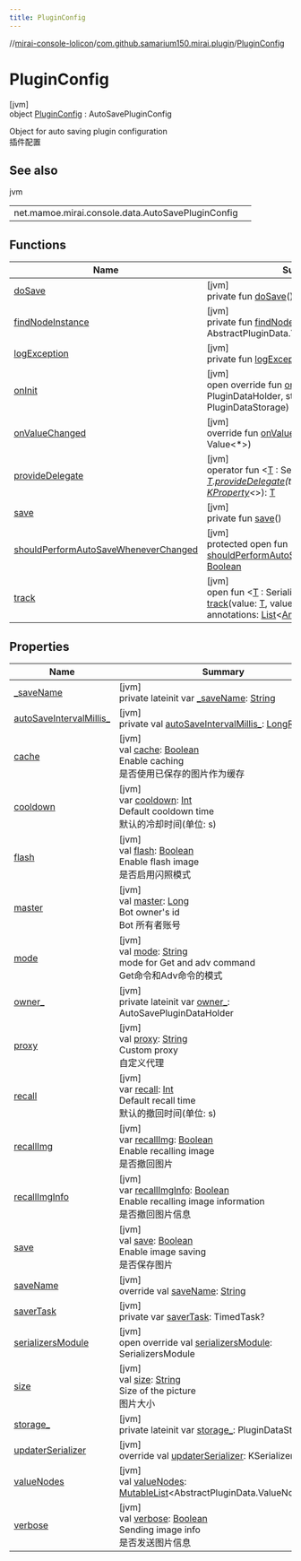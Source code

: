 ```yaml
---
title: PluginConfig
---
```

//[mirai-console-lolicon](../../../index.html)/[com.github.samarium150.mirai.plugin](../index.html)/[PluginConfig](index.html)



# PluginConfig



[jvm]\
object [PluginConfig](index.html) : AutoSavePluginConfig

Object for auto saving plugin configuration <br> 插件配置



## See also


jvm

| | |
|---|---|
| net.mamoe.mirai.console.data.AutoSavePluginConfig |  |



## Functions


| Name | Summary |
|---|---|
| [doSave](../-reply-config/index.html#-1838414339%2FFunctions%2F863300109) | [jvm]<br>private fun [doSave](../-reply-config/index.html#-1838414339%2FFunctions%2F863300109)() |
| [findNodeInstance](../-reply-config/index.html#-1300372738%2FFunctions%2F863300109) | [jvm]<br>private fun [findNodeInstance](../-reply-config/index.html#-1300372738%2FFunctions%2F863300109)(name: [String](https://kotlinlang.org/api/latest/jvm/stdlib/kotlin/-string/index.html)): AbstractPluginData.ValueNode<*>? |
| [logException](../-reply-config/index.html#-973621049%2FFunctions%2F863300109) | [jvm]<br>private fun [logException](../-reply-config/index.html#-973621049%2FFunctions%2F863300109)(e: [Throwable](https://kotlinlang.org/api/latest/jvm/stdlib/kotlin/-throwable/index.html)) |
| [onInit](../-reply-config/index.html#1381327192%2FFunctions%2F863300109) | [jvm]<br>open override fun [onInit](../-reply-config/index.html#1381327192%2FFunctions%2F863300109)(owner: PluginDataHolder, storage: PluginDataStorage) |
| [onValueChanged](../-reply-config/index.html#238717877%2FFunctions%2F863300109) | [jvm]<br>override fun [onValueChanged](../-reply-config/index.html#238717877%2FFunctions%2F863300109)(value: Value<*>) |
| [provideDelegate](../-reply-config/index.html#960925360%2FFunctions%2F863300109) | [jvm]<br>operator fun <[T](../-reply-config/index.html#960925360%2FFunctions%2F863300109) : SerializerAwareValue<*>> [T](../-reply-config/index.html#960925360%2FFunctions%2F863300109).[provideDelegate](../-reply-config/index.html#960925360%2FFunctions%2F863300109)(thisRef: [Any](https://kotlinlang.org/api/latest/jvm/stdlib/kotlin/-any/index.html)?, property: [KProperty](https://kotlinlang.org/api/latest/jvm/stdlib/kotlin.reflect/-k-property/index.html)<*>): [T](../-reply-config/index.html#960925360%2FFunctions%2F863300109) |
| [save](../-reply-config/index.html#-411480888%2FFunctions%2F863300109) | [jvm]<br>private fun [save](../-reply-config/index.html#-411480888%2FFunctions%2F863300109)() |
| [shouldPerformAutoSaveWheneverChanged](../-reply-config/index.html#816398627%2FFunctions%2F863300109) | [jvm]<br>protected open fun [shouldPerformAutoSaveWheneverChanged](../-reply-config/index.html#816398627%2FFunctions%2F863300109)(): [Boolean](https://kotlinlang.org/api/latest/jvm/stdlib/kotlin/-boolean/index.html) |
| [track](../-reply-config/index.html#-997757058%2FFunctions%2F863300109) | [jvm]<br>open fun <[T](../-reply-config/index.html#-997757058%2FFunctions%2F863300109) : SerializerAwareValue<*>> [track](../-reply-config/index.html#-997757058%2FFunctions%2F863300109)(value: [T](../-reply-config/index.html#-997757058%2FFunctions%2F863300109), valueName: [String](https://kotlinlang.org/api/latest/jvm/stdlib/kotlin/-string/index.html), annotations: [List](https://kotlinlang.org/api/latest/jvm/stdlib/kotlin.collections/-list/index.html)<[Annotation](https://kotlinlang.org/api/latest/jvm/stdlib/kotlin/-annotation/index.html)>): [T](../-reply-config/index.html#-997757058%2FFunctions%2F863300109) |


## Properties


| Name | Summary |
|---|---|
| [_saveName](index.html#-1287328683%2FProperties%2F863300109) | [jvm]<br>private lateinit var [_saveName](index.html#-1287328683%2FProperties%2F863300109): [String](https://kotlinlang.org/api/latest/jvm/stdlib/kotlin/-string/index.html) |
| [autoSaveIntervalMillis_](index.html#1098223444%2FProperties%2F863300109) | [jvm]<br>private val [autoSaveIntervalMillis_](index.html#1098223444%2FProperties%2F863300109): [LongRange](https://kotlinlang.org/api/latest/jvm/stdlib/kotlin.ranges/-long-range/index.html) |
| [cache](cache.html) | [jvm]<br>val [cache](cache.html): [Boolean](https://kotlinlang.org/api/latest/jvm/stdlib/kotlin/-boolean/index.html)<br>Enable caching <br> 是否使用已保存的图片作为缓存 |
| [cooldown](cooldown.html) | [jvm]<br>var [cooldown](cooldown.html): [Int](https://kotlinlang.org/api/latest/jvm/stdlib/kotlin/-int/index.html)<br>Default cooldown time <br> 默认的冷却时间(单位: s) |
| [flash](flash.html) | [jvm]<br>val [flash](flash.html): [Boolean](https://kotlinlang.org/api/latest/jvm/stdlib/kotlin/-boolean/index.html)<br>Enable flash image <br> 是否启用闪照模式 |
| [master](master.html) | [jvm]<br>val [master](master.html): [Long](https://kotlinlang.org/api/latest/jvm/stdlib/kotlin/-long/index.html)<br>Bot owner's id <br> Bot 所有者账号 |
| [mode](mode.html) | [jvm]<br>val [mode](mode.html): [String](https://kotlinlang.org/api/latest/jvm/stdlib/kotlin/-string/index.html)<br>mode for Get and adv command <br> Get命令和Adv命令的模式 |
| [owner_](index.html#-1416030254%2FProperties%2F863300109) | [jvm]<br>private lateinit var [owner_](index.html#-1416030254%2FProperties%2F863300109): AutoSavePluginDataHolder |
| [proxy](proxy.html) | [jvm]<br>val [proxy](proxy.html): [String](https://kotlinlang.org/api/latest/jvm/stdlib/kotlin/-string/index.html)<br>Custom proxy <br> 自定义代理 |
| [recall](recall.html) | [jvm]<br>var [recall](recall.html): [Int](https://kotlinlang.org/api/latest/jvm/stdlib/kotlin/-int/index.html)<br>Default recall time <br> 默认的撤回时间(单位: s) |
| [recallImg](recall-img.html) | [jvm]<br>var [recallImg](recall-img.html): [Boolean](https://kotlinlang.org/api/latest/jvm/stdlib/kotlin/-boolean/index.html)<br>Enable recalling image <br> 是否撤回图片 |
| [recallImgInfo](recall-img-info.html) | [jvm]<br>var [recallImgInfo](recall-img-info.html): [Boolean](https://kotlinlang.org/api/latest/jvm/stdlib/kotlin/-boolean/index.html)<br>Enable recalling image information <br> 是否撤回图片信息 |
| [save](save.html) | [jvm]<br>val [save](save.html): [Boolean](https://kotlinlang.org/api/latest/jvm/stdlib/kotlin/-boolean/index.html)<br>Enable image saving <br> 是否保存图片 |
| [saveName](index.html#1614017910%2FProperties%2F863300109) | [jvm]<br>override val [saveName](index.html#1614017910%2FProperties%2F863300109): [String](https://kotlinlang.org/api/latest/jvm/stdlib/kotlin/-string/index.html) |
| [saverTask](index.html#-860397310%2FProperties%2F863300109) | [jvm]<br>private var [saverTask](index.html#-860397310%2FProperties%2F863300109): TimedTask? |
| [serializersModule](index.html#1088451631%2FProperties%2F863300109) | [jvm]<br>open override val [serializersModule](index.html#1088451631%2FProperties%2F863300109): SerializersModule |
| [size](size.html) | [jvm]<br>val [size](size.html): [String](https://kotlinlang.org/api/latest/jvm/stdlib/kotlin/-string/index.html)<br>Size of the picture <br> 图片大小 |
| [storage_](index.html#-765224614%2FProperties%2F863300109) | [jvm]<br>private lateinit var [storage_](index.html#-765224614%2FProperties%2F863300109): PluginDataStorage |
| [updaterSerializer](index.html#-1050808415%2FProperties%2F863300109) | [jvm]<br>override val [updaterSerializer](index.html#-1050808415%2FProperties%2F863300109): KSerializer<[Unit](https://kotlinlang.org/api/latest/jvm/stdlib/kotlin/-unit/index.html)> |
| [valueNodes](index.html#-1358215650%2FProperties%2F863300109) | [jvm]<br>val [valueNodes](index.html#-1358215650%2FProperties%2F863300109): [MutableList](https://kotlinlang.org/api/latest/jvm/stdlib/kotlin.collections/-mutable-list/index.html)<AbstractPluginData.ValueNode<*>> |
| [verbose](verbose.html) | [jvm]<br>val [verbose](verbose.html): [Boolean](https://kotlinlang.org/api/latest/jvm/stdlib/kotlin/-boolean/index.html)<br>Sending image info <br> 是否发送图片信息 |


